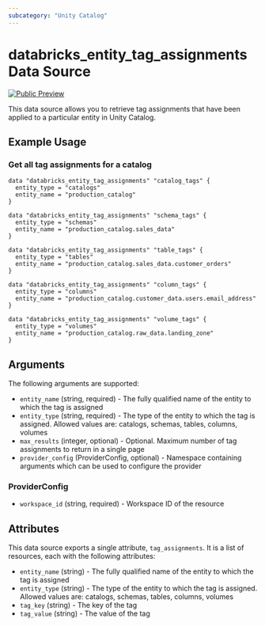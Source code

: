 ```yaml
---
subcategory: "Unity Catalog"
---
```

# databricks_entity_tag_assignments Data Source
[![Public Preview](https://img.shields.io/badge/Release_Stage-Public_Preview-yellowgreen)](https://docs.databricks.com/aws/en/release-notes/release-types)

This data source allows you to retrieve tag assignments that have been applied to a particular entity in Unity Catalog.

## Example Usage
### Get all tag assignments for a catalog

```hcl
data "databricks_entity_tag_assignments" "catalog_tags" {
  entity_type = "catalogs"
  entity_name = "production_catalog"
}

data "databricks_entity_tag_assignments" "schema_tags" {
  entity_type = "schemas"
  entity_name = "production_catalog.sales_data"
}

data "databricks_entity_tag_assignments" "table_tags" {
  entity_type = "tables"
  entity_name = "production_catalog.sales_data.customer_orders"
}

data "databricks_entity_tag_assignments" "column_tags" {
  entity_type = "columns"
  entity_name = "production_catalog.customer_data.users.email_address"
}

data "databricks_entity_tag_assignments" "volume_tags" {
  entity_type = "volumes"
  entity_name = "production_catalog.raw_data.landing_zone"
}
```

## Arguments
The following arguments are supported:
* `entity_name` (string, required) - The fully qualified name of the entity to which the tag is assigned
* `entity_type` (string, required) - The type of the entity to which the tag is assigned. Allowed values are: catalogs, schemas, tables, columns, volumes
* `max_results` (integer, optional) - Optional. Maximum number of tag assignments to return in a single page
* `provider_config` (ProviderConfig, optional) - Namespace containing arguments which can be used to configure the provider

### ProviderConfig
* `workspace_id` (string, required) - Workspace ID of the resource


## Attributes
This data source exports a single attribute, `tag_assignments`. It is a list of resources, each with the following attributes:
* `entity_name` (string) - The fully qualified name of the entity to which the tag is assigned
* `entity_type` (string) - The type of the entity to which the tag is assigned. Allowed values are: catalogs, schemas, tables, columns, volumes
* `tag_key` (string) - The key of the tag
* `tag_value` (string) - The value of the tag